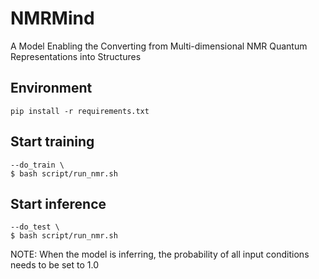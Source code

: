 # NMRMind
A Model Enabling the Converting from Multi-dimensional NMR Quantum Representations into Structures

## Environment
```
pip install -r requirements.txt
```

## Start training

```
--do_train \
$ bash script/run_nmr.sh
```

## Start inference

```
--do_test \
$ bash script/run_nmr.sh
```
NOTE: When the model is inferring, the probability of all input conditions needs to be set to 1.0

